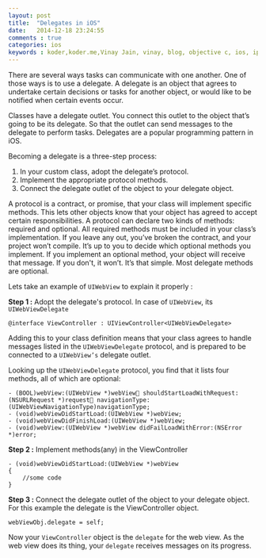 ```yaml
---
layout: post
title:  "Delegates in iOS"
date:   2014-12-18 23:24:55
comments : true
categories: ios
keywords : koder,koder.me,Vinay Jain, vinay, blog, objective c, ios, iphone, ipad, swift, objc, delegate, custom
---
```


There are several ways tasks can communicate with one another. One of those ways is to use a delegate. A delegate is an object that agrees to undertake certain decisions or tasks for another object, or would like to be notified when certain events occur.

Classes have a delegate outlet. You connect this outlet to the object that’s going to be its delegate. So that the outlet can send messages to the delegate to perform tasks. Delegates are a popular programming pattern in iOS.

Becoming a delegate is a three-step process:

1. In your custom class, adopt the delegate’s protocol.
2. Implement the appropriate protocol methods.
3. Connect the delegate outlet of the object to your delegate object.

A protocol is a contract, or promise, that your class will implement specific methods. This lets other objects know that your object has agreed to accept certain responsibilities. A protocol can declare two kinds of methods: required and optional. All required methods must be included in your class’s implementation. If you leave any out, you’ve broken the contract, and your project won’t compile.
It’s up to you to decide which optional methods you implement. If you implement an optional method, your object will receive that message. If you don't, it won’t. It’s that simple. Most delegate methods are optional.

Lets take an example of `UIWebView` to explain it properly :

**Step 1 :** Adopt the delegate's protocol. In case of `UIWebView`, its `UIWebViewDelegate`

	@interface ViewController : UIViewController<UIWebViewDelegate>

Adding this to your class definition means that your class agrees to handle messages listed in the `UIWebViewDelegate` protocol, and is prepared to be connected to a `UIWebView’s` delegate outlet.

Looking up the `UIWebViewDelegate` protocol, you find that it lists four methods, all of which are optional:

	- (BOOL)webView:(UIWebView *)webView􏰁 shouldStartLoadWithRequest:(NSURLRequest *)request􏰁 navigationType:(UIWebViewNavigationType)navigationType;
	- (void)webViewDidStartLoad:(UIWebView *)webView;
	- (void)webViewDidFinishLoad:(UIWebView *)webView;
	- (void)webView:(UIWebView *)webView didFailLoadWithError:(NSError *)error;

**Step 2 :** Implement methods(any) in the ViewController

	- (void)webViewDidStartLoad:(UIWebView *)webView
	{
    	//some code
	}

**Step 3 :** Connect the delegate outlet of the object to your delegate object. For this example the delegate is the ViewController object.

	webViewObj.delegate = self;

Now your `ViewController` object is the `delegate` for the web view. As the web view does its thing, your `delegate` receives messages on its progress. 	
